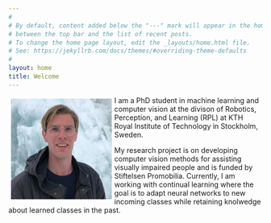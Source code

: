 ```yaml
---
#
# By default, content added below the "---" mark will appear in the home page
# between the top bar and the list of recent posts.
# To change the home page layout, edit the _layouts/home.html file.
# See: https://jekyllrb.com/docs/themes/#overriding-theme-defaults
#
layout: home
title: Welcome
---
```


<!-- ![portrait](images/mklas.png "yoguapo") -->
<img style="float: left; border: 5px solid white" width="200" src="images/mklas.png" alt="yoguapo">
I am a PhD student in machine learning and computer vision at the divison of Robotics, Perception, and Learning (RPL) at KTH Royal Institute of Technology in Stockholm, Sweden. 

My research project is on developing computer vision methods for assisting visually impaired people and is funded by Stiftelsen Promobilia. 
Currently, I am working with continual learning where the goal is to adapt neural networks to new incoming classes while retaining knolwedge about learned classes in the past. 

